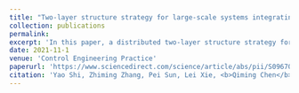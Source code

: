 ```yaml
---
title: "Two-layer structure strategy for large-scale systems integrating online adaptive constraints adjustment method and cooperative distributed DMC algorithm"
collection: publications
permalink: 
excerpt: 'In this paper, a distributed two-layer structure strategy for large-scale systems is described. In the upper level of the structure, usually known as the Steady State Target Optimizer (SSTO) layer, we fully consider the possible constraints in the industrial process as well as their priority order and put forward an online adaptive constraints adjustment (OACA) scheme to ensure the stable operation of the production device. Based on Pareto optimal, a new cooperative distributed dynamic matrix control (CDDMC) algorithm is proposed for the lower MPC layer. The algorithm makes use of the finite step response model and Dynamic Matrix Control (DMC) method which are commonly applied in the process industry, decomposes the large-scale system into multiple interconnected subsystems for a significantly reduced computational burden, and works over a cooperative way based on Jacobi-type iteration to achieve the global optimal solution. Then the convergence of the CDDMC algorithm is investigated and the offset-free control of the strategy is discussed. Finally, the two-layer structure distributed strategy is applied to two examples to analyze its applicability and effectiveness in comparison with the centralized one.'
date: 2021-11-1
venue: 'Control Engineering Practice'
paperurl: 'https://www.sciencedirect.com/science/article/abs/pii/S0967066121002094'
citation: 'Yao Shi, Zhiming Zhang, Pei Sun, Lei Xie, <b>Qiming Chen</b>, Hongye Su, Xiaoqiang Chen. <i>Control Engineering Practice</i>. (2021).'
---
```

